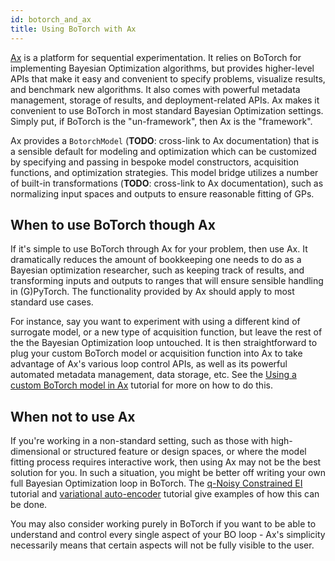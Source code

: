 ```yaml
---
id: botorch_and_ax
title: Using BoTorch with Ax
---
```


[Ax](https://github.com/facebook/Ax) is a platform for sequential
experimentation. It relies on BoTorch for implementing Bayesian Optimization
algorithms, but provides higher-level APIs that make it easy and convenient to
specify problems, visualize results, and benchmark new algorithms. It also comes
with powerful metadata management, storage of results, and deployment-related APIs.
Ax makes it convenient to use BoTorch in most standard Bayesian Optimization
settings. Simply put, if BoTorch is the "un-framework", then Ax is the "framework".

Ax provides a `BotorchModel` (**TODO**: cross-link to Ax documentation) that is
a sensible default for modeling and optimization which can be customized by
specifying and passing in bespoke model constructors, acquisition functions,
and optimization strategies.
This model bridge utilizes a number of built-in transformations (**TODO**:
cross-link to Ax documentation), such as normalizing input spaces and outputs to
ensure reasonable fitting of GPs.

## When to use BoTorch though Ax

If it's simple to use BoTorch through Ax for your problem, then use Ax. It
dramatically reduces the amount of bookkeeping one needs to do as a Bayesian
optimization researcher, such as keeping track of results, and transforming
inputs and outputs to ranges that will ensure sensible handling in (G)PyTorch.
The functionality provided by Ax should apply to most standard use cases.

For instance, say you want to experiment with using a different kind of
surrogate model, or a new type of acquisition function, but leave the rest of
the the Bayesian Optimization loop untouched. It is then straightforward to plug
your custom BoTorch model or acquisition function into Ax to take advantage of
Ax's various loop control APIs, as well as its powerful automated metadata
management, data storage, etc. See the
[Using a custom BoTorch model in Ax](../tutorials/custom_botorch_model_in_ax)
tutorial for more on how to do this.

## When not to use Ax

If you're working in a non-standard setting, such as those with high-dimensional
or structured feature or design spaces, or where the model fitting process
requires interactive work, then using Ax may not be the best solution for you.
In such a situation, you might be better off writing your own full Bayesian
Optimization loop in BoTorch. The
[q-Noisy Constrained EI](../tutorials/closed_loop_botorch_only) tutorial and
[variational auto-encoder](../tutorials/vae_mnist) tutorial give examples of how
this can be done.

You may also consider working purely in BoTorch if you want to be able to
understand and control every single aspect of your BO loop - Ax's simplicity
necessarily means that certain aspects will not be fully visible to the user.
